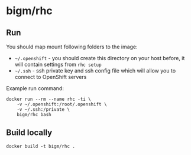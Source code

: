 # bigm/rhc

## Run

You should map mount following folders to the image:

* `~/.openshift` - you should create this directory on your host before, it will contain settings from `rhc setup`
* `~/.ssh` - ssh private key and ssh config file which will allow you to connect to OpenShift servers

Example run command:

    docker run --rm --name rhc -ti \
        -v ~/.openshift:/root/.openshift \
        -v ~/.ssh:/private \
        bigm/rhc bash


## Build locally

    docker build -t bigm/rhc .
